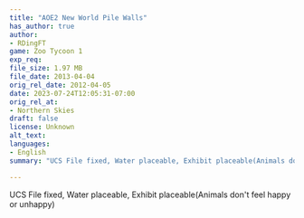 ```yaml
---
title: "AOE2 New World Pile Walls"
has_author: true
author: 
- RDingFT
game: Zoo Tycoon 1
exp_req: 
file_size: 1.97 MB
file_date: 2013-04-04
orig_rel_date: 2012-04-05
date: 2023-07-24T12:05:31-07:00
orig_rel_at: 
- Northern Skies
draft: false
license: Unknown
alt_text: 
languages:
- English
summary: "UCS File fixed, Water placeable, Exhibit placeable(Animals don't feel happy or unhappy)"

---
```


UCS File fixed, Water placeable, Exhibit placeable(Animals don't feel happy or unhappy)